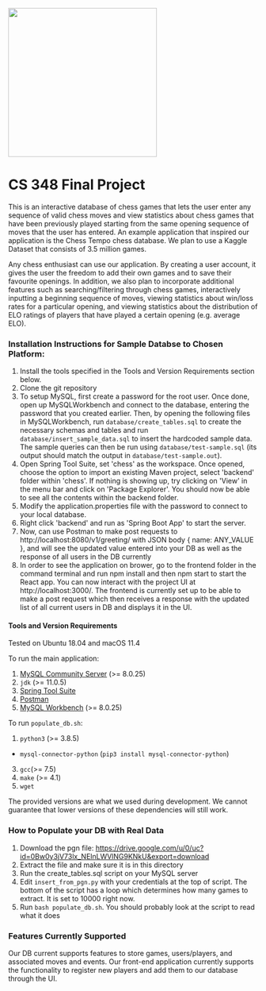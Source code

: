 <img src="https://i.pinimg.com/originals/5e/45/c3/5e45c3f6445fba750c3b4776c7a298fb.gif"  width="300"><img/>

# CS 348 Final Project
This is an interactive database of chess games that lets the user enter any sequence of valid chess moves and view statistics about chess games that have been previously played starting from the same opening sequence of moves that the user has entered. An example application that inspired our application is the Chess Tempo chess database. We plan to use a Kaggle Dataset that consists of 3.5 million games. 

Any chess enthusiast can use our application. By creating a user account, it gives the user the freedom to add their own games and to save their favourite openings. In addition, we also plan to incorporate additional features such as searching/filtering through chess games, interactively inputting a beginning sequence of moves, viewing statistics about win/loss rates for a particular opening, and viewing statistics about the distribution of ELO ratings of players that have played a certain opening (e.g. average ELO).

### Installation Instructions for Sample Databse to Chosen Platform:

1. Install the tools specified in the Tools and Version Requirements section below.
2. Clone the git repository
3. To setup MySQL, first create a password for the root user. Once done, open up MySQLWorkbench and connect to the database, entering the password that you created earlier. Then, by opening the following files in MySQLWorkbench, run `database/create_tables.sql` to create the necessary schemas and tables and run `database/insert_sample_data.sql` to insert the hardcoded sample data. The sample queries can then be run using `database/test-sample.sql` (its output should match the output in `database/test-sample.out`).
4. Open Spring Tool Suite, set 'chess' as the workspace. Once opened, choose the option to import an existing Maven project, select 'backend' folder within 'chess'. If nothing is showing up, try clicking on 'View' in the menu bar and click on 'Package Explorer'. You should now be able to see all the contents within the backend folder.
5. Modify the application.properties file with the password to connect to your local database.
6. Right click 'backend' and run as 'Spring Boot App' to start the server.
7. Now, can use Postman to make post requests to http://localhost:8080/v1/greeting/ with JSON body { name: ANY_VALUE }, and will see the updated value entered into your DB as well as the response of all users in the DB currently
8. In order to see the application on brower, go to the frontend folder in the command terminal and run npm install and then npm start to start the React app. You can now interact with the project UI at http://localhost:3000/. The frontend is currently set up to be able to make a post request which then receives a response with the updated list of all current users in DB and displays it in the UI.

#### Tools and Version Requirements
Tested on Ubuntu 18.04 and macOS 11.4

To run the main application:
1. [MySQL Community Server](https://dev.mysql.com/downloads/mysql/) (>= 8.0.25)
2. `jdk` (>= 11.0.5)
3. [Spring Tool Suite](https://spring.io/tools)
4. [Postman](https://www.postman.com/product/rest-client/)
5. [MySQL Workbench](https://dev.mysql.com/downloads/workbench/) (>= 8.0.25)

To run `populate_db.sh`:
1. `python3` (>= 3.8.5)
- `mysql-connector-python` (`pip3 install mysql-connector-python`)
3. `gcc`(>= 7.5)
4. `make` (>= 4.1)
5. `wget`

The provided versions are what we used during development. We cannot guarantee that lower versions of these dependencies will still work.

### How to Populate your DB with Real Data

1. Download the pgn file: https://drive.google.com/u/0/uc?id=0Bw0y3jV73lx_NElnLWVlNG9KNkU&export=download
2. Extract the file and make sure it is in this directory
3. Run the create_tables.sql script on your MySQL server
4. Edit `insert_from_pgn.py` with your credentials at the top of script. The bottom of the script has a loop
which determines how many games to extract. It is set to 10000 right now.
5. Run `bash populate_db.sh`. You should probably look at the script to read what it does

### Features Currently Supported

Our DB current supports features to store games, users/players, and associated moves and events. Our front-end application currently supports the functionality to register new players and add them to our database through the UI.
